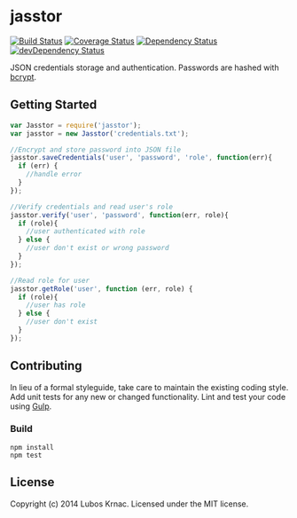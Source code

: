 # jasstor 

[![Build Status](https://drone.io/github.com/lkrnac/jasstor/status.png)](https://drone.io/github.com/lkrnac/jasstor/latest)
[![Coverage Status](https://coveralls.io/repos/lkrnac/jasstor/badge.png?branch=master)](https://coveralls.io/r/lkrnac/jasstor?branch=master)
[![Dependency Status](https://david-dm.org/lkrnac/jasstor.svg?theme=shields.io)](https://david-dm.org/lkrnac/jasstor)
[![devDependency Status](https://david-dm.org/lkrnac/jasstor/dev-status.svg?theme=shields.io)](https://david-dm.org/lkrnac/jasstor#info=devDependencies)

JSON credentials storage and authentication. Passwords are hashed with [bcrypt](https://github.com/ncb000gt/node.bcrypt.js).

## Getting Started
```javascript
var Jasstor = require('jasstor');
var jasstor = new Jasstor('credentials.txt');

//Encrypt and store password into JSON file
jasstor.saveCredentials('user', 'password', 'role', function(err){
  if (err) {
    //handle error
  }
});

//Verify credentials and read user's role
jasstor.verify('user', 'password', function(err, role){
  if (role){
    //user authenticated with role
  } else {
    //user don't exist or wrong password
  }
});

//Read role for user
jasstor.getRole('user', function (err, role) {
  if (role){
    //user has role
  } else {
    //user don't exist
  }
});

```

## Contributing
In lieu of a formal styleguide, take care to maintain the existing coding style. Add unit tests for any new or changed functionality. Lint and test your code using [Gulp](http://gulpjs.com/).

### Build
```Shell
npm install
npm test
```

## License
Copyright (c) 2014 Lubos Krnac. Licensed under the MIT license.
